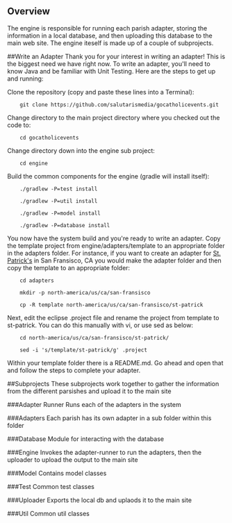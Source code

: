 ## Overview
The engine is responsible for running each parish adapter, storing the information in a local database, and then uploading this database to the main web site.  The engine iteself is made up of a couple of subprojects.

##Write an Adapter
Thank you for your interest in writing an adapter!  This is the biggest need we have right now.  To write an adapter, you'll need to know Java and be familiar with Unit Testing.  Here are the steps to get up and running:

Clone the repository (copy and paste these lines into a Terminal):

        git clone https://github.com/salutarismedia/gocatholicevents.git
        
Change directory to the main project directory where you checked out the code to:

        cd gocatholicevents
        
Change directory down into the engine sub project:

        cd engine
        
Build the common components for the engine (gradle will install itself):

        ./gradlew -P=test install
        
        ./gradlew -P=util install
        
        ./gradlew -P=model install
        
        ./gradlew -P=database install
        
You now have the system build and you're ready to write an adapter.  Copy the template project from engine/adapters/template to an appropriate folder in the adapters folder.  For instance, if you want to create an adapter for [St. Patrick's](http://www.stpatricksf.org/) in San Fransisco, CA you would make the adapter folder and then copy the template to an appropriate folder:

        cd adapters
        
        mkdir -p north-america/us/ca/san-fransisco
        
        cp -R template north-america/us/ca/san-fransisco/st-patrick
        
Next, edit the eclipse .project file and rename the project from template to st-patrick.  You can do this manually with vi, or use sed as below:

        cd north-america/us/ca/san-fransisco/st-patrick/
        
        sed -i 's/template/st-patrick/g' .project

Within your template folder there is a README.md.  Go ahead and open that and follow the steps to complete your adapter.

##Subprojects
These subprojects work together to gather the information from the different parsishes and upload it to the main site

###Adapter Runner
Runs each of the adapters in the system

###Adapters
Each parish has its own adapter in a sub folder within this folder

###Database
Module for interacting with the database

###Engine
Invokes the adapter-runner to run the adapters, then the uploader to upload the output to the main site

###Model
Contains model classes

###Test
Common test classes

###Uploader
Exports the local db and uplaods it to the main site

###Util
Common util classes
